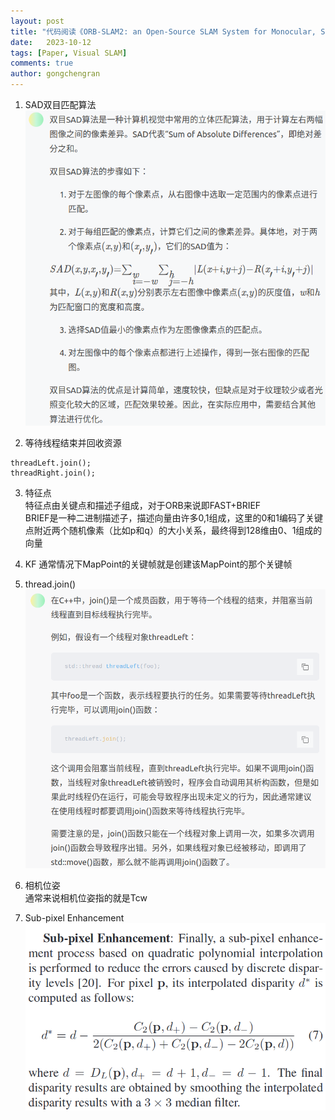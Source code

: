 ```yaml
---
layout: post
title: "代码阅读《ORB-SLAM2: an Open-Source SLAM System for Monocular, Stereo and RGB-D Cameras》(T-RO 2017)"
date:   2023-10-12
tags: [Paper, Visual SLAM]
comments: true
author: gongchengran
---
```


1. SAD双目匹配算法    
![image-83](../images/orbslam2/image-83.png)  

2. 等待线程结束并回收资源  
```
threadLeft.join();    
threadRight.join();
```

3. 特征点  
特征点由关键点和描述子组成，对于ORB来说即FAST+BRIEF  
BRIEF是一种二进制描述子，描述向量由许多0,1组成，这里的0和1编码了关键点附近两个随机像素（比如p和q）的大小关系，最终得到128维由0、1组成的向量   

4. KF
通常情况下MapPoint的关键帧就是创建该MapPoint的那个关键帧  

5. thread.join()  
![image-86](../images/orbslam2/image-86.png)

6. 相机位姿  
通常来说相机位姿指的就是Tcw  

7. Sub-pixel Enhancement  
![image-89](../images/orbslam2/image-89.png)  
